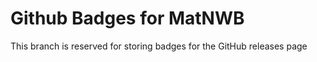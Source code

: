 # Github Badges for MatNWB

This branch is reserved for storing badges for the GitHub releases page
